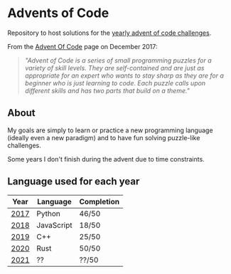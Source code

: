 # Advents of Code

Repository to host solutions for the [yearly advent of code challenges](https://adventofcode.com/events).

From the [Advent Of Code](https://adventofcode.com/about) page on December 2017:

> *"Advent of Code is a series of small programming puzzles for a variety of skill levels. They are self-contained and are just as appropriate for an expert who wants to stay sharp as they are for a beginner who is just learning to code. Each puzzle calls upon different skills and has two parts that build on a theme."*

## About

My goals are simply to learn or practice a new programming language (ideally even a new paradigm) and to have fun solving puzzle-like challenges.

Some years I don't finish during the advent due to time constraints.

## Language used for each year

| Year | Language   | Completion |
| ---- | ---------- | ---------- |
| [2017](https://adventofcode.com/2017) | Python     | 46/50      |
| [2018](https://adventofcode.com/2018) | JavaScript | 18/50      |
| [2019](https://adventofcode.com/2019) | C++        | 25/50      |
| [2020](https://adventofcode.com/2020) | Rust       | 50/50      |
| [2021](https://adventofcode.com/2021) | ??         | ??/50      |
